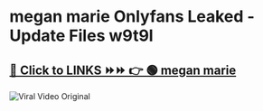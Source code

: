 
 # megan marie Onlyfans Leaked - Update Files w9t9l

## <h2><a href="https://clipsfans.com/megan_marie&ref=git">🔗 Click to LINKS ⏩⏩ 👉 🟢 megan marie </a></h2>

<a href="https://clipsfans.com/megan_marie&ref=git" rel="nofollow" data-target="animated-image.originalLink"><img src="https://i.ibb.co.com/xMMVF88/686577567.gif" alt="Viral Video Original" style="max-width: 100%; display: inline-block;" data-target="animated-image.originalImage"></a>

